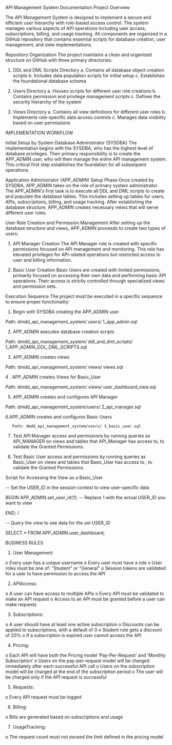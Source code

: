 API Management System Documentation
Project Overview

The API Management System is designed to implement a secure and efficient user hierarchy with role-based access control. The system manages various aspects of API operations including user access, subscriptions, billing, and usage tracking. All components are organized in a GitHub repository that contains essential scripts for database creation, user management, and view implementations.

Repository Organization
The project maintains a clean and organized structure on GitHub with three primary directories:


1.	DDL and DML Scripts Directory
a.	Contains all database object creation scripts
b.	Includes data population scripts for initial setup
c.	Establishes the foundational database schema

2.    Users Directory
a.	Houses scripts for different user role creations
b.	Contains permission and privilege management scripts
c.	Defines the security hierarchy of the system

3.    Views Directory
a.	Contains all view definitions for different user roles
b.	Implements role-specific data access controls
c.	Manages data visibility based on user permissions



IMPLEMENTATION WORKFLOW

Initial Setup by System Database Administrator (SYSDBA)
The implementation begins with the SYSDBA, who has the highest level of database privileges. Their primary responsibility is to create the APP_ADMIN user, who will then manage the entire API management system. This critical first step establishes the foundation for all subsequent operations.

Application Administrator (APP_ADMIN) Setup Phase
Once created by SYSDBA, APP_ADMIN takes on the role of primary system administrator. The APP_ADMIN's first task is to execute all DDL and DML scripts to create and populate the database tables. This includes setting up tables for users, APIs, subscriptions, billing, and usage tracking. After establishing the database structure, APP_ADMIN creates necessary views that will serve different user roles.




User Role Creation and Permission Management
After setting up the database structure and views, APP_ADMIN proceeds to create two types of users:

1.	API Manager Creation The API Manager role is created with specific permissions focused on API management and monitoring. This role has elevated privileges for API-related operations but restricted access to user and billing information.

2.	Basic User Creation Basic Users are created with limited permissions, primarily focused on accessing their own data and performing basic API operations. Their access is strictly controlled through specialized views and permission sets.


Execution Sequence
The project must be executed in a specific sequence to ensure proper functionality:

1.	Begin with SYSDBA creating the APP_ADMIN user

Path: dmdd_api_management_system/ users/ 1_app_admin.sql


2.	APP_ADMIN executes database creation scripts

Path: dmdd_api_management_system/ ddl_and_dml_scripts/ 1_APP_ADMIN_DDL_DML_SCRIPTS.sql



3.	APP_ADMIN creates views 

Path: dmdd_api_management_system/ views/ views.sql



4 . APP_ADMIN creates Views for Basic_User

Path: dmdd_api_management_system/ views/ user_dashboard_view.sql



5. APP_ADMIN creates and configures API Manager

 Path: dmdd_api_management_system/users/ 2_api_manager.sql




6.APP_ADMIN creates and configures Basic Users

       Path: dmdd_api_management_system/users/ 3_basic_user.sql

7.	Test API Manager access and permissions by running queries  as API_MANAGER on  views and tables that API_Manager has access to, to validate the Granted Permissions.



8.	Test Basic User access and permissions by running queries as Basic_User on  views and tables that Basic_User  has access to , to validate the Granted Permissions.


Script for Accessing the View as a Basic_User


-- Set the USER_ID in the session context to view user-specific data 

BEGIN 
APP_ADMIN.set_user_id(1);  -- Replace 1 with the actual USER_ID you want to view 

END;
/

 -- Query the view to see data for the set USER_ID 

SELECT * FROM APP_ADMIN.user_dashboard;


























BUSINESS RULES
1.	User Management: 

o Every user has a unique username 
o Every user must have a role 
o User roles must be one of: "Student" or "General" 
o Session tokens are validated for a user to have permission to access the API 

2.	APIAccess:

o A user can have access to multiple APIs
o Every API must be validated to make an API request
o Access to an API must be granted before a user can make requests 

3.	Subscriptions:

o A user should have at least one active subscription
o Discounts can be applied to subscriptions, with a default of 0 o Student role gets a discount of 20%
o If a subscription is expired user cannot access the API 

4.	Pricing: 

o Each API will have both the Pricing model ‘Pay-Per-Request’ and ‘Monthly Subscription’ 
o Users on the pay-per-request model will be charged immediately after each successful API call 
o Users on the subscription model will be charged at the end of the subscription period 
o The user will be charged only if the API request is successful 



5.	Requests: 

o Every API request must be logged 


6.	Billing: 

o Bills are generated based on subscriptions and usage 

7.	UsageTracking:
 
o The request count must not exceed the limit defined in the pricing model 

